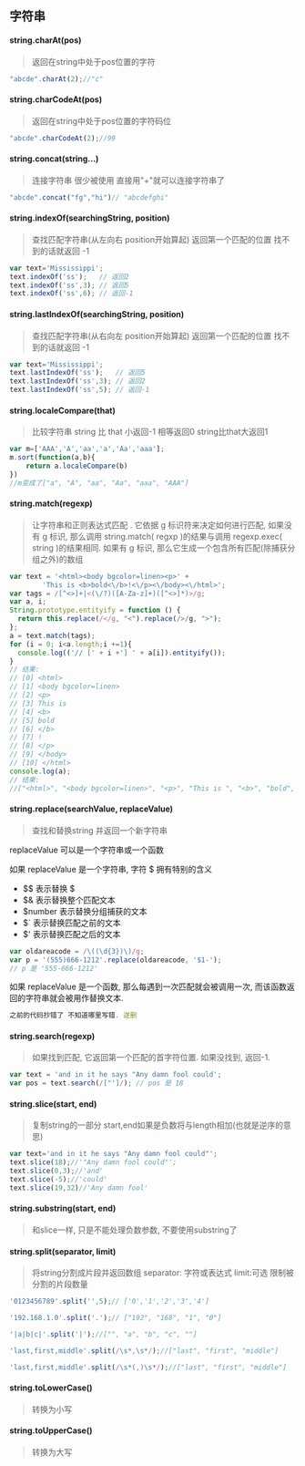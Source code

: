 

## 字符串

#### string.charAt(pos)
> 返回在string中处于pos位置的字符 

```javascript
"abcde".charAt(2);//"c"
```

#### string.charCodeAt(pos)	
> 返回在string中处于pos位置的字符码位

```javascript
"abcde".charCodeAt(2);//99
```

#### string.concat(string...)
> 连接字符串 很少被使用 直接用"+"就可以连接字符串了

```javascript
"abcde".concat("fg","hi")// "abcdefghi"
```


#### string.indexOf(searchingString, position)
> 查找匹配字符串(从左向右 position开始算起) 返回第一个匹配的位置 找不到的话就返回 -1

```javascript
var text='Mississippi';
text.indexOf('ss');   // 返回2
text.indexOf('ss',3); // 返回5
text.indexOf('ss',6); // 返回-1
```

#### string.lastIndexOf(searchingString, position)
> 查找匹配字符串(从右向左 position开始算起) 返回第一个匹配的位置 找不到的话就返回 -1

```javascript
var text='Mississippi';
text.lastIndexOf('ss');   // 返回5
text.lastIndexOf('ss',3); // 返回2
text.lastIndexOf('ss',5); // 返回-1
```

#### string.localeCompare(that)
> 比较字符串 string 比 that 小返回-1  相等返回0  string比that大返回1

```javascript
var m=['AAA','A','aa','a','Aa','aaa'];
m.sort(function(a,b){
	return a.localeCompare(b)
})
//m变成了["a", "A", "aa", "Aa", "aaa", "AAA"]
```

#### string.match(regexp)
> 让字符串和正则表达式匹配 . 它依据 g 标识符来决定如何进行匹配, 如果没有 g 标识, 那么调用 string.match( regxp )的结果与调用 regexp.exec( string )的结果相同. 如果有 g 标识, 那么它生成一个包含所有匹配(除捕获分组之外)的数组

```javascript
var text = '<html><body bgcolor=linen><p>' + 
    	'This is <b>bold<\/b>!<\/p><\/body><\/html>';
var tags = /[^<>]+|<(\/?)([A-Za-z]+)([^<>]*)>/g;
var a, i;
String.prototype.entityify = function () {
  return this.replace(/</g, "<").replace(/>/g, ">");
};
a = text.match(tags);
for (i = 0; i<a.length;i +=1){
  console.log(('// [' + i +'] ' + a[i]).entityify());
}
// 结果:
// [0] <html>
// [1] <body bgcolor=linen>
// [2] <p>
// [3] This is 
// [4] <b>
// [5] bold
// [6] </b>
// [7] !
// [8] </p>
// [9] </body>
// [10] </html>
console.log(a); 
// 结果:
//["<html>", "<body bgcolor=linen>", "<p>", "This is ", "<b>", "bold", "</b>", "!", "</p>", "</body>", "</html>"]
```

#### string.replace(searchValue, replaceValue)
> 查找和替换string 并返回一个新字符串 

replaceValue 可以是一个字符串或一个函数

如果 replaceValue 是一个字符串, 字符 $ 拥有特别的含义

- $$ 表示替换 $
- $& 表示替换整个匹配文本
- $number 表示替换分组捕获的文本
- $` 表示替换匹配之前的文本
- $' 表示替换匹配之后的文本

```javascript
var oldareacode = /\((\d{3})\)/g;
var p = '(555)666-1212'.replace(oldareacode, '$1-');
// p 是 '555-666-1212'
```

如果 replaceValue 是一个函数, 那么每遇到一次匹配就会被调用一次, 而该函数返回的字符串就会被用作替换文本.

```javascript
之前的代码抄错了 不知道哪里写错. 遂删
```

#### string.search(regexp)

> 如果找到匹配, 它返回第一个匹配的首字符位置. 如果没找到, 返回-1.

```javascript
var text = 'and in it he says "Any damn fool could';
var pos = text.search(/["']/); // pos 是 18
```

#### string.slice(start, end)
> 复制string的一部分 start,end如果是负数将与length相加(也就是逆序的意思)

```javascript
var text='and in it he says "Any damn fool could"';
text.slice(18);//'"Any damn fool could"';
text.slice(0,3);//'and'
text.slice(-5);//'could'
text.slice(19,32)//'Any damn fool'
```

#### string.substring(start, end)
> 和slice一样, 只是不能处理负数参数, 不要使用substring了

#### string.split(separator, limit)
> 将string分割成片段并返回数组 separator: 字符或表达式 limit:可选 限制被分割的片段数量
```javascript
'0123456789'.split('',5);// ['0','1','2','3','4']

'192.168.1.0'.split('.');// ["192", "168", "1", "0"]

'|a|b|c|'.split('|');//["", "a", "b", "c", ""]

'last,first,middle'.split(/\s*,\s*/);//["last", "first", "middle"]

'last,first,middle'.split(/\s*(,)\s*/);//["last", "first", "middle"]
```

#### string.toLowerCase()
> 转换为小写

#### string.toUpperCase()
> 转换为大写



